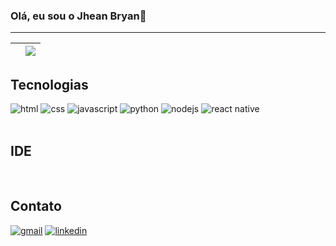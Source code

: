 ### Olá, eu sou o Jhean Bryan👋
<hr>

|<img align="center" src="https://github-readme-stats.vercel.app/api?username=jheanbryan&show_icons=true&theme=radical&hide_border=true&count_private=true&include_all_commits=true" alt="" />|<img align="center" src="https://github-readme-stats.vercel.app/api/top-langs/?username=jheanbryan&theme=radical&hide_border=true&langs_count=10&layout=compact" />|
| ------------- | ------------- |

## Tecnologias
<div stye="display: inline-block">
  <img align=""center alt="html" src="https://img.shields.io/badge/HTML5-E34F26?style=for-the-badge&logo=html5&logoColor=white"/>
  <img align=""center alt="css" src="https://img.shields.io/badge/CSS3-1572B6?style=for-the-badge&logo=css3&logoColor=white"/>
  <img align=""center alt="javascript" src="https://img.shields.io/badge/JavaScript-323330?style=for-the-badge&logo=javascript&logoColor=F7DF1E"/>
  <img align=""center alt="python" src="https://img.shields.io/badge/Python-3776AB?style=for-the-badge&logo=python&logoColor=white"/>
  <img align=""center alt="nodejs" src="https://img.shields.io/badge/Node.js-43853D?style=for-the-badge&logo=node.js&logoColor=white"/>
  <img align=""center alt="react native" src="https://img.shields.io/badge/React_Native-20232A?style=for-the-badge&logo=react&logoColor=61DAFB"/>
</div>
<br/>

## IDE
<div>
  <img align=""center alt="" src="https://img.shields.io/badge/Visual_Studio_Code-0078D4?style=for-the-badge&logo=visual%20studio%20code&logoColor=white">
</div>
<br/>

## Contato
<div>
  <a href="jheandev@gmail.com"><img align=""center alt="gmail" src="https://img.shields.io/badge/Gmail-D14836?style=for-the-badge&logo=gmail&logoColor=white"></a>
  <a href="https://www.linkedin.com/in/jhean-bryan"><img align=""center alt="linkedin" src="https://img.shields.io/badge/LinkedIn-0077B5?style=for-the-badge&logo=linkedin&logoColor=white"></a>
</div>
<!--
**jheanbryan/jheanbryan** is a ✨ _special_ ✨ repository because its `README.md` (this file) appears on your GitHub profile.

Here are some ideas to get you started:

- 🔭 I’m currently working on ...
- 🌱 I’m currently learning ...
- 👯 I’m looking to collaborate on ...
- 🤔 I’m looking for help with ...
- 💬 Ask me about ...
- 📫 How to reach me: ...
- 😄 Pronouns: ...
- ⚡ Fun fact: ...
-->
